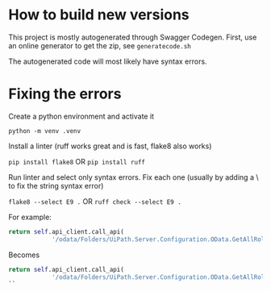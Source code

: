 # How to build new versions

This project is mostly autogenerated through Swagger Codegen.
First, use an online generator to get the zip, see `generatecode.sh`

The autogenerated code will most likely have syntax errors.

# Fixing the errors

Create a python environment and activate it

`python -m venv .venv`

Install a linter (ruff works great and is fast, flake8 also works)

`pip install flake8` OR `pip install ruff`

Run linter and select only syntax errors. Fix each one (usually by adding a \ to fix the string syntax error)

`flake8 --select E9 .` OR `ruff check --select E9 .`

For example:

```python
return self.api_client.call_api(
            '/odata/Folders/UiPath.Server.Configuration.OData.GetAllRolesForUser(username='{username}',skip={skip},take={take})', 'GET',
``` 
Becomes

```python
return self.api_client.call_api(
            '/odata/Folders/UiPath.Server.Configuration.OData.GetAllRolesForUser(username=\'{username}\',skip={skip},take={take})', 'GET',
`` 